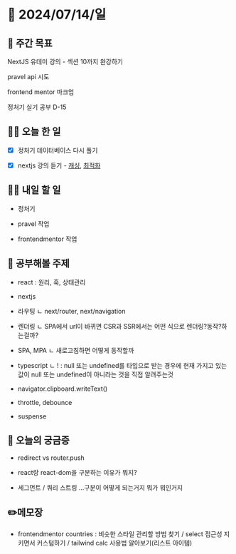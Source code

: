 # 📅 2024/07/14/일

## 🚀 주간 목표

NextJS 유데미 강의 - 섹션 10까지 완강하기

pravel api 시도

frontend mentor 마크업

정처기 실기 공부 D-15

## 💪🏻 오늘 한 일

- [x] 정처기 데이터베이스 다시 풀기

- [x] nextjs 강의 듣기 - [캐싱](https://cottony-slope-8c1.notion.site/Day07_-19bdb823d8cf418f8ab7f8c64891ba3e?pvs=4), [최적화](https://cottony-slope-8c1.notion.site/Day08_NextJS-73bd867758934c09a5efbcdfc1454b8e?pvs=4)

## 🫵🏻 내일 할 일

- 정처기

- pravel 작업

- frontendmentor 작업

## 🔎 공부해볼 주제

- react : 원리, 훅, 상태관리

- nextjs

- 라우팅
  ㄴ next/router, next/navigation

- 렌더링
  ㄴ SPA에서 url이 바뀌면 CSR과 SSR에서는 어떤 식으로 렌더링?동작?하는걸까?

- SPA, MPA
  ㄴ 새로고침하면 어떻게 동작할까

- typescript
  ㄴ ! : null 또는 undefined를 타입으로 받는 경우에 현재 가지고 있는 값이 null 또는 undefined이 아니라는 것을 직접 알려주는것

- navigator.clipboard.writeText()

- throttle, debounce

- suspense

## 👀 오늘의 궁금증

- redirect vs router.push

- react랑 react-dom을 구분하는 이유가 뭐지?

- 세그먼트 / 쿼리 스트링 ...구분이 어떻게 되는거지 뭐가 뭐인거지

## ✏️메모장

- frontendmentor countries : 비슷한 스타일 관리할 방법 찾기 / select 접근성 지키면서 커스텀하기 / tailwind calc 사용법 알아보기(리스트 아이템)
